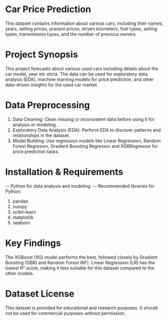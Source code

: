 # Car Price Prediction
This dataset contains information about various cars, including their names, years, selling prices, present prices, driven kilometers, fuel types, selling types, transmission types, and the number of previous owners.

# Project Synopsis
This project forecasts about various used cars including details about the car model, year etc etcra. The data can be used for exploratory data analysis (EDA), machine learning models for price prediction, and other data-driven insights for the used car market.

# Data Preprocessing
1. Data Cleaning: Clean missing or inconsistent data before using it for analysis or modeling.
2. Exploratory Data Analysis (EDA): Perform EDA to discover patterns and relationships in the dataset.
3. Model Building: Use regression models like Linear Regression, Random Forest Regressor, Gradient Boosting Regressor and  XGBRegressor for price prediction tasks.

# Installation & Requirements
-- Python for data analysis and modeling.
-- Recommended libraries for Python:
1) pandas
2) numpy
3) scikit-learn
4) matplotlib
5) seaborn

# Key Findings
The XGBoost (XG) model performs the best, followed closely by Gradient Boosting (GBR) and Random Forest (RF). Linear Regression (LR) has the lowest R² score, making it less suitable for this dataset compared to the other models.

# Dataset License
This dataset is provided for educational and research purposes. It should not be used for commercial purposes without permission.
